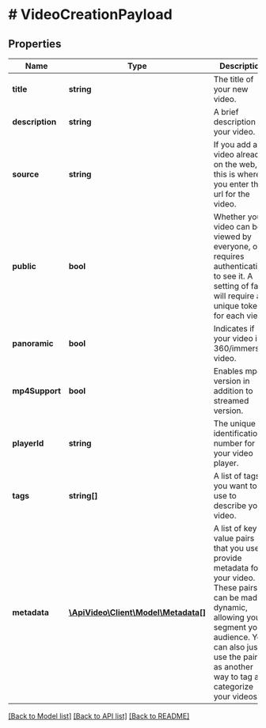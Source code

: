 # # VideoCreationPayload

## Properties

Name | Type | Description | Notes
------------ | ------------- | ------------- | -------------
**title** | **string** | The title of your new video. |
**description** | **string** | A brief description of your video. | [optional]
**source** | **string** | If you add a video already on the web, this is where you enter the url for the video. | [optional]
**public** | **bool** | Whether your video can be viewed by everyone, or requires authentication to see it. A setting of false will require a unique token for each view. | [optional] [default to true]
**panoramic** | **bool** | Indicates if your video is a 360/immersive video. | [optional] [default to false]
**mp4Support** | **bool** | Enables mp4 version in addition to streamed version. | [optional] [default to true]
**playerId** | **string** | The unique identification number for your video player. | [optional]
**tags** | **string[]** | A list of tags you want to use to describe your video. | [optional]
**metadata** | [**\ApiVideo\Client\Model\Metadata[]**](Metadata.md) | A list of key value pairs that you use to provide metadata for your video. These pairs can be made dynamic, allowing you to segment your audience. You can also just use the pairs as another way to tag and categorize your videos. | [optional]

[[Back to Model list]](../../README.md#models) [[Back to API list]](../../README.md#endpoints) [[Back to README]](../../README.md)
